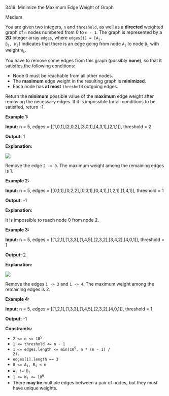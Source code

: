 3419\. Minimize the Maximum Edge Weight of Graph

Medium

You are given two integers, `n` and `threshold`, as well as a **directed** weighted graph of `n` nodes numbered from 0 to `n - 1`. The graph is represented by a **2D** integer array `edges`, where <code>edges[i] = [A<sub>i</sub>, B<sub>i</sub>, W<sub>i</sub>]</code> indicates that there is an edge going from node <code>A<sub>i</sub></code> to node <code>B<sub>i</sub></code> with weight <code>W<sub>i</sub></code>.

You have to remove some edges from this graph (possibly **none**), so that it satisfies the following conditions:

*   Node 0 must be reachable from all other nodes.
*   The **maximum** edge weight in the resulting graph is **minimized**.
*   Each node has **at most** `threshold` outgoing edges.

Return the **minimum** possible value of the **maximum** edge weight after removing the necessary edges. If it is impossible for all conditions to be satisfied, return -1.

**Example 1:**

**Input:** n = 5, edges = [[1,0,1],[2,0,2],[3,0,1],[4,3,1],[2,1,1]], threshold = 2

**Output:** 1

**Explanation:**

![](https://assets.leetcode.com/uploads/2024/12/09/s-1.png)

Remove the edge `2 -> 0`. The maximum weight among the remaining edges is 1.

**Example 2:**

**Input:** n = 5, edges = [[0,1,1],[0,2,2],[0,3,1],[0,4,1],[1,2,1],[1,4,1]], threshold = 1

**Output:** \-1

**Explanation:**

It is impossible to reach node 0 from node 2.

**Example 3:**

**Input:** n = 5, edges = [[1,2,1],[1,3,3],[1,4,5],[2,3,2],[3,4,2],[4,0,1]], threshold = 1

**Output:** 2

**Explanation:**

![](https://assets.leetcode.com/uploads/2024/12/09/s2-1.png)

Remove the edges `1 -> 3` and `1 -> 4`. The maximum weight among the remaining edges is 2.

**Example 4:**

**Input:** n = 5, edges = [[1,2,1],[1,3,3],[1,4,5],[2,3,2],[4,0,1]], threshold = 1

**Output:** \-1

**Constraints:**

*   <code>2 <= n <= 10<sup>5</sup></code>
*   `1 <= threshold <= n - 1`
*   <code>1 <= edges.length <= min(10<sup>5</sup>, n * (n - 1) / 2).</code>
*   `edges[i].length == 3`
*   <code>0 <= A<sub>i</sub>, B<sub>i</sub> < n</code>
*   <code>A<sub>i</sub> != B<sub>i</sub></code>
*   <code>1 <= W<sub>i</sub> <= 10<sup>6</sup></code>
*   There **may be** multiple edges between a pair of nodes, but they must have unique weights.